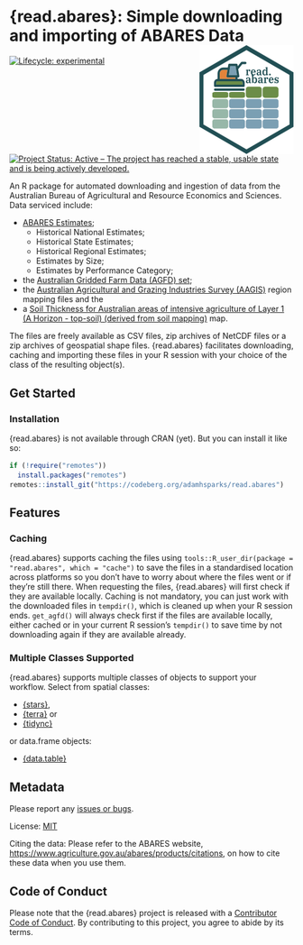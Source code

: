 
<!-- README.md is generated from README.Rmd. Please edit that file -->

# {read.abares}: Simple downloading and importing of ABARES Data <img src="man/figures/logo.png" align="right"/>

<!-- badges: start -->

[![Lifecycle:
experimental](https://img.shields.io/badge/lifecycle-experimental-orange.svg)](https://lifecycle.r-lib.org/articles/stages.html#experimental)
[![Project Status: Active – The project has reached a stable, usable
state and is being actively
developed.](https://www.repostatus.org/badges/latest/active.svg)](https://www.repostatus.org/#active)
<!-- badges: end -->

An R package for automated downloading and ingestion of data from the
Australian Bureau of Agricultural and Resource Economics and Sciences.
Data serviced include:

- [ABARES
  Estimates](https://www.agriculture.gov.au/abares/data/farm-data-portal#data-download);
  - Historical National Estimates;
  - Historical State Estimates;
  - Historical Regional Estimates;
  - Estimates by Size;
  - Estimates by Performance Category;
- the [Australian Gridded Farm Data (AGFD)
  set](https://www.agriculture.gov.au/abares/research-topics/surveys/farm-survey-data/australian-gridded-farm-data);
- the [Australian Agricultural and Grazing Industries Survey
  (AAGIS)](https://www.agriculture.gov.au/abares/research-topics/surveys/farm-survey-data)
  region mapping files and the
- a [Soil Thickness for Australian areas of intensive agriculture of
  Layer 1 (A Horizon - top-soil) (derived from soil
  mapping)](https://data.agriculture.gov.au/geonetwork/srv/eng/catalog.search#/metadata/faa9f157-8e17-4b23-b6a7-37eb7920ead6)
  map.

The files are freely available as CSV files, zip archives of NetCDF
files or a zip archives of geospatial shape files. {read.abares}
facilitates downloading, caching and importing these files in your R
session with your choice of the class of the resulting object(s).

## Get Started

### Installation

{read.abares} is not available through CRAN (yet). But you can install
it like so:

``` r
if (!require("remotes"))
  install.packages("remotes")
remotes::install_git("https://codeberg.org/adamhsparks/read.abares")
```

## Features

### Caching

{read.abares} supports caching the files using
`tools::R_user_dir(package = "read.abares", which = "cache")` to save
the files in a standardised location across platforms so you don’t have
to worry about where the files went or if they’re still there. When
requesting the files, {read.abares} will first check if they are
available locally. Caching is not mandatory, you can just work with the
downloaded files in `tempdir()`, which is cleaned up when your R session
ends. `get_agfd()` will always check first if the files are available
locally, either cached or in your current R session’s `tempdir()` to
save time by not downloading again if they are available already.

### Multiple Classes Supported

{read.abares} supports multiple classes of objects to support your
workflow. Select from spatial classes:

- [{stars}](https://CRAN.R-project.org/package=stars),
- [{terra}](https://CRAN.R-project.org/package=terra) or
- [{tidync}](https://CRAN.R-project.org/package=tidync)

or data.frame objects:

- [{data.table}](https://CRAN.R-project.org/package=data.table)

## Metadata

Please report any [issues or
bugs](https://codeberg.org/adamhsparks/read.abares/issues).

License: [MIT](LICENSE.md)

Citing the data: Please refer to the ABARES website,
<https://www.agriculture.gov.au/abares/products/citations>, on how to
cite these data when you use them.

## Code of Conduct

Please note that the {read.abares} project is released with a
[Contributor Code of
Conduct](https://adamhsparks.codeberg.page/read.abares/CODE_OF_CONDUCT.html).
By contributing to this project, you agree to abide by its terms.
